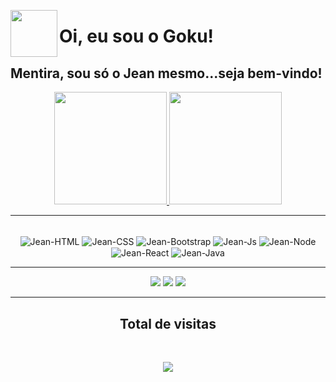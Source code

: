 <img src="https://user-images.githubusercontent.com/23384348/143138842-b1b85f14-7374-40f9-8962-3f8ec0914d40.png" align="left" height="75" width="75" ><h1> Oi, eu sou o Goku!</h1>
<h2> Mentira, sou só o Jean mesmo...seja bem-vindo! </h2>

<div align="center">
  <a href="https://github.com/jeansilvatech">
  <img height="180em" src="https://github-readme-stats.vercel.app/api?username=jeansilvatech&show_icons=true&text_color=FFFFFF&icon_color=FFFFFF&title_color=00FFFF&bg_color=000000&include_all_commits=true&count_private=true"/>
  <img height="180em" src="https://github-readme-stats.vercel.app/api/top-langs/?username=jeansilvatech&text_color=FFFFFF&icon_color=FFFFFF&title_color=00FFFF&bg_color=000000&layout=compact&langs_count=9"/>
  </a>
</div>
<hr>

<div align="center" style="display: inline_block"><br>
  <img align="center" title="HTML" alt="Jean-HTML" src="https://img.shields.io/badge/HTML5-E34F26?style=for-the-badge&logo=html5&logoColor=white">
  <img align="center" title="CSS" alt="Jean-CSS" src="https://img.shields.io/badge/CSS3-0070b8?style=for-the-badge&logo=css3&logoColor=white">
  <img align="center" title="Bootstrap" alt="Jean-Bootstrap" src="https://img.shields.io/badge/Bootstrap-8512f7?style=for-the-badge&logo=bootstrap&logoColor=white" />
  <img align="center" title="JavaScript" alt="Jean-Js" src="https://img.shields.io/badge/JavaScript-efd81d?style=for-the-badge&logo=javascript&logoColor=black">
  <img align="center" title="Node" alt="Jean-Node" src="https://img.shields.io/badge/Node.js-43853D?style=for-the-badge&logo=node.js&logoColor=white" />
  <img align="center" title="React" alt="Jean-React" src="https://img.shields.io/badge/React-20232A?style=for-the-badge&logo=react&logoColor=61DAFB" />
  <img align="center" title="Java" alt="Jean-Java" src="https://img.shields.io/badge/Java-b07219?style=for-the-badge&logo=java&logoColor=white" />
</div>
<hr>
<div align="center">
  <a href="https://www.linkedin.com/in/jeanpesil" target="_blank"><img src="https://img.shields.io/badge/-LinkedIn-%23000000?style=for-the-badge&logo=linkedin&logoColor=white" target="_blank"></a> 
  <a href="https://instagram.com/jeanpesil" target="_blank"><img src="https://img.shields.io/badge/-Instagram-%23000000?style=for-the-badge&logo=instagram&logoColor=white" target="_blank"></a>
  <a href = "mailto:jeanpsilva10@gmail.com"><img src="https://img.shields.io/badge/-Gmail-%23000000?style=for-the-badge&logo=gmail&logoColor=white" target="_blank"></a> 
</div>
 <hr>
 <h2 align="center"> Total de visitas </h2><br>
 <p align="center"> 
   <img alingn="center" src="https://profile-counter.glitch.me/jeanpsilva10/count.svg" />
 </p>
